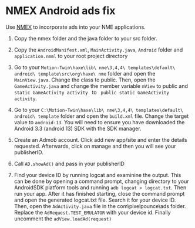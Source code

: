 <h1>NMEX Android ads fix</h1>

<p>Use <a href="http://code.google.com/p/nmex/">NMEX</a> to incorporate ads into your NME applications.</p>

<ol>
<li><p>Copy the nmex folder and the java folder to your src folder.</p></li>
<li><p>Copy the <code>AndroidManifest.xml</code>, <code>MainActivity.java</code>, <code>Android</code> folder and <code>application.nmml</code> to your root project directory</p></li>
<li><p>Go to your <code>Motion-Twin\haxe\lib\ nme\3,4,4\ templates\default\ android\ template\src\org\haxe\ nme</code> folder and open the <code>MainView.java</code>. Change the class to public. Then, open the <code>GameActivity.java</code> and change the member variable <code>mView</code> to public and <code>static GameActivity activity </code> to <code> public static GameActivity activity</code>.</p></li>
<li><p>Go to your <code>C:\Motion-Twin\haxe\lib\ nme\3,4,4\ templates\default\ android\ template</code> folder and open the <code>build.xml</code> file. Change the target
value to <code>android-13</code>. You will need to ensure you have downloaded the Android 3.3 (android 13) SDK with the SDK manager.</p></li>
<li><p>Create an Admob account. Click add new app/site and enter the details requested. Afterwards, click on manage and then you will see your publisherID.</p></li>
<li><p>Call <code>AD.showAd()</code> and pass in your publisherID </p></li>
<li><p>Find your device ID by running logcat and examinine the output. This can be done by opening a command prompt, changing directory to your AndroidSDK platform tools and running <code>adb logcat &gt; logcat.txt</code>. Then run your app. After it has finished starting, close the command prompt and open the generated logcat.txt file. Search it for your device ID. Then, open the <code>AdActivity.java</code> file in the com\pixelpounce\ads folder. Replace the <code>AdRequest.TEST_EMULATOR</code> with your device id. Finally uncomment the <code>adView.loadAd(request)</code></p></li>
</ol>